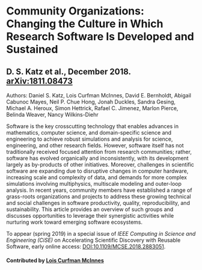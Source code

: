 # Community Organizations: Changing the Culture in Which Research Software Is Developed and Sustained

## D. S. Katz et al., December 2018. [arXiv:1811.08473](https://arxiv.org/abs/1811.08473)

Authors: Daniel S. Katz, Lois Curfman McInnes, David E. Bernholdt, Abigail Cabunoc Mayes, Neil P. Chue Hong, Jonah Duckles, Sandra Gesing, Michael A. Heroux, Simon Hettrick, Rafael C. Jimenez, Marlon Pierce, Belinda Weaver, Nancy Wilkins-Diehr

Software is the key crosscutting technology that enables advances in mathematics, computer science, and domain-specific science and engineering to achieve robust simulations and analysis for science, engineering, and other research fields. However, software itself has not traditionally received focused attention from research communities; rather, software has evolved organically and inconsistently, with its development largely as by-products of other initiatives. Moreover, challenges in scientific software are expanding due to disruptive changes in computer hardware, increasing scale and complexity of data, and demands for more complex simulations involving multiphysics, multiscale modeling and outer-loop analysis. In recent years, community members have established a range of grass-roots organizations and projects to address these growing technical and social challenges in software productivity, quality, reproducibility, and sustainability. This article provides an overview of such groups and discusses opportunities to leverage their synergistic activities while nurturing work toward emerging software ecosystems.

To appear (spring 2019) in a special issue of _IEEE Computing in Science and Engineering (CiSE)_ on Accelerating Scientific Discovery with Reusable Software, early online access: [DOI:10.1109/MCSE.2018.2883051](https://dx.doi.org/10.1109/MCSE.2018.2883051).

#### Contributed by [Lois Curfman McInnes](https://github.com/curfman)

<!---
Publish: yes
Categories: collaboration
Topics: projects and organizations
Tags: paper
Level: 2
Prerequisites: defaults
Aggregate: none
--->

